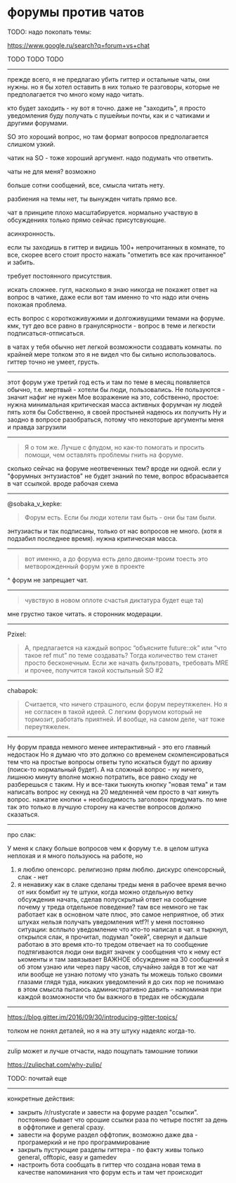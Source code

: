 
# форумы против чатов

TODO: надо покопать темы:

<https://www.google.ru/search?q=forum+vs+chat>

TODO
TODO
TODO

-------

прежде всего, я не предлагаю убить гиттер и остальные чаты, они нужны.
но я бы хотел оставить в них только те разговоры, которые не
предполагается тчо много кому надо читать.

кто будет заходить - ну вот я точно.
даже не "заходить", я просто уведомления буду получать с пушейиьи почты,
как и с чатиками и другими форумами.

SO это хороший вопрос, но там формат вопросов предполагается слишком узкий.

чатик на SO - тоже хороший аргумент. надо подумать что ответить.

чаты не для меня? возможно

больше сотни сообщений, все, смысла читать нету.

разбиения на темы нет, ты вынужден читать прямо все.

чат в принципе плохо масштабируется.
нормально участвую в обсуждениях только прямо сейчас присутсвующие.

асинхронность.

если ты заходишь в гиттер и видишь 100+ непрочитанных в комнате,
то все, скорее всего стоит просто нажать "отметить все как прочитанное"
и забить.

требует постоянного присутствия.

искать сложнее.
гугл, насколько я знаю никогда не покажет ответ на вопрос в чатике,
даже если вот там именно то что надо или очень похожая проблема.

есть вопрос с короткоживужими и долгоживущими темами на форуме.
кмк, тут део все равно в гранулсярности - вопрос в теме и легкости
подписаться-отписаться.

в чатах у тебя обычно нет легкой возможности создавать комнаты.
по крайней мере толком это я не видел что бы сильно использовалось.
гиттер точно не умеет, грусть.

-------

этот форум уже третий год есть и там по теме в месяц появляется обычно,
т.е. мертвый - хотели бы люди, пользовались.
Не пользуются - значит нафиг не нужен
Мое возражение на это, собственно, простое:
нужна минимальная критическая масса активных форумчан
ну людей пять хотя бы
Собственно, я своей простыней надеюсь их получить
Ну и заодно в вопросе разобраться, потому что некоторые
аргументы меня и правда загрузили

-------

> Я о том же. Лучше с флудом, но как-то помогать и просить помощи,
> чем оставлять проблемы гнить на форуме.

сколько сейчас на форуме неотвеченных тем? вроде ни одной.
если у "форумных энтузиастов" не будет знаний по теме,
вопрос вбрасывается в чат ссылкой. вроде рабочая схема

-------

@sobaka_v_kepke:
> Форум есть. Если бы люди хотели там быть - они бы там были.

энтузиасты и так подписаны, только от нас вопросов не много.
(хотя я подзабил последнее время).
нужна критическая масса.

-------

> вот именно, а до форума есть дело двоим-троим
> тоесть это метворожденный форум уже в проекте

^ форум не запрещает чат.

-------

> чувствую в новом оплоте счастья диктатура будет еще та)

мне грустно такое читать. я сторонник модерации.

-------

Pzixel:
> А, предлагается на каждый вопрос “объясните future::ok” или
> “что такое ref mut” по теме создавать? Тогда количество тем станет
> просто бесконечным. Если же начать фильтровать, требовать MRE и прочее,
> получится такой костыльный SO #2

-------

chabapok:
> Считается, что ничего страшного, если форум переутяжелен.
> Но я не согласен в такой идеей.
> С легким форумом который не тормозит, работать приятней.
> И вообще, на самом деле, чат тоже переутяжелен.

-------

Ну форум правда немного менее интерактивный - это его главный недостаок
Но я думаю что это должно со временем скомпенсироваться тем
что на простые вопросы ответы тупо искаться будут по архиву
(поиск-то нормальный будет).
А на сложный вопрос - ну ничего, лишнюю минуту вполне можно потратить,
все равно сходу не разберешься с таким.
Ну и все-таки тыкнуть кнопку "новая тема" и там написать вопрос
ну секнуд на 20 медленней чем просто в чат кинуть вопрос.
нажатие кнопки + необходимость заголовок придумать.
по мне так это только в лучшую сторону на качестве вопросов должно сказаться.

-------

про слак:

У меня к слаку больше вопросов чем к форуму
т.е. в целом штука неплохая и я много пользуюсь на работе, но
1) я люблю опенсорс. религиозно прям люблю. дискурс опенсорсный, слак - нет
2) я ненавижу как в слаке сделаны треды
меня в рабочее время вечно от них бомбит
ну те штуки, когда можно отдельную ветку обсуждения начать,
сделав полускрытый ответ на сообщение
почему у треда отдельное поведение? там все немного не
так работает как в основном чате
плюс, это самое неприятное, об этих штуках нельзя получать уведомления
wtf?!
у меня постоянно ситуации:
всплыло уведомление что кто-то написал в чат. я тыркнул, открылся слак,
я прочитал, подумал "окей", свернул и дальше работаю
в это время кто-то тредом отвечает на то сообщение
подтягиваются люди
они видят значек у сообщения что к нему ест ькоменты
и там завязывает ВАЖНОЕ обсуждение на 30 сообщений
я об этом узнаю или через пару часов, случайно зайдя в тот же чат
или вообще не узнаю
потому что узнать ты можешь только своими глазами глядя туда, никаких уведомлений
я до сих пор не понимаю в этом смысла
пытаюсь административно давить - напоминая при каждой возможности
что бы важного в тредах не обсжудали

-------

<https://blog.gitter.im/2016/09/30/introducing-gitter-topics/>

толком не понял деталей, но я на эту штуку надеялс когда-то.

-------

zulip может и лучше отчасти, надо пощупать тамошние топики

<https://zulipchat.com/why-zulip/>

TODO: почитай еще

-------

конкретные действия:

- закрыть /r/rustycrate и завести на форуме раздел "ссылки".
    постоянно бывает что орошие ссылки раза по четыре постят за день
    в оффтопике и general сразу.
- завести на форуме раздел оффтопик,
    возможно даже два - програмеркий и не про программирование
- закрыть пустующие разделы гиттера - по факту живы только
    general, offtopic, easy и gamedev
- настроить бота сообщать в гиттер что создана новая тема
    в качестве напоминания что форум есть и там чет происходит

